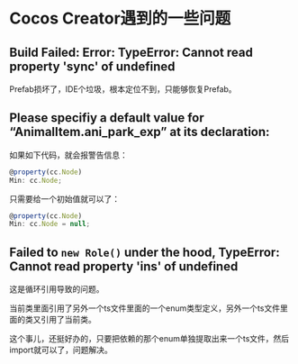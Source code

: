 # Cocos Creator遇到的一些问题

## Build Failed: Error: TypeError: Cannot read property 'sync' of undefined

Prefab损坏了，IDE个垃圾，根本定位不到，只能够恢复Prefab。

## Please specifiy a default value for “AnimalItem.ani_park_exp” at its declaration:

如果如下代码，就会报警告信息：

```typescript
@property(cc.Node)
Min: cc.Node;
```

只需要给一个初始值就可以了：

```typescript
@property(cc.Node)
Min: cc.Node = null;
```

## Failed to `new Role()` under the hood, TypeError: Cannot read property 'ins' of undefined

这是循环引用导致的问题。

当前类里面引用了另外一个ts文件里面的一个enum类型定义，另外一个ts文件里面的类又引用了当前类。

这个事儿，还挺好办的，只要把依赖的那个enum单独提取出来一个ts文件，然后import就可以了，问题解决。
